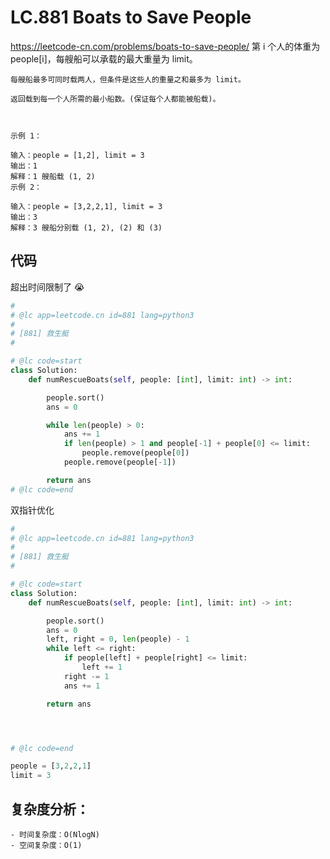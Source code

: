 LC.881 Boats to Save People
====
https://leetcode-cn.com/problems/boats-to-save-people/
    第 i 个人的体重为 people[i]，每艘船可以承载的最大重量为 limit。

    每艘船最多可同时载两人，但条件是这些人的重量之和最多为 limit。

    返回载到每一个人所需的最小船数。(保证每个人都能被船载)。

    

    示例 1：

    输入：people = [1,2], limit = 3
    输出：1
    解释：1 艘船载 (1, 2)
    示例 2：

    输入：people = [3,2,2,1], limit = 3
    输出：3
    解释：3 艘船分别载 (1, 2), (2) 和 (3)

## 代码
超出时间限制了 😭
```python
#
# @lc app=leetcode.cn id=881 lang=python3
#
# [881] 救生艇
#

# @lc code=start
class Solution:
    def numRescueBoats(self, people: [int], limit: int) -> int:

        people.sort()
        ans = 0

        while len(people) > 0:
            ans += 1
            if len(people) > 1 and people[-1] + people[0] <= limit:
                people.remove(people[0])
            people.remove(people[-1])

        return ans
# @lc code=end
```

双指针优化
```python
#
# @lc app=leetcode.cn id=881 lang=python3
#
# [881] 救生艇
#

# @lc code=start
class Solution:
    def numRescueBoats(self, people: [int], limit: int) -> int:

        people.sort()
        ans = 0
        left, right = 0, len(people) - 1
        while left <= right:
            if people[left] + people[right] <= limit:
                left += 1
            right -= 1
            ans += 1

        return ans




# @lc code=end

people = [3,2,2,1]
limit = 3
```

## 复杂度分析：

    - 时间复杂度：O(NlogN)
    - 空间复杂度：O(1)

